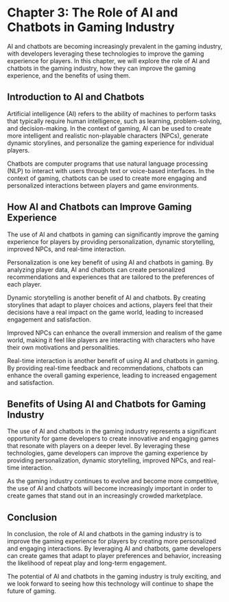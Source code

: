 Chapter 3: The Role of AI and Chatbots in Gaming Industry
=========================================================

AI and chatbots are becoming increasingly prevalent in the gaming industry, with developers leveraging these technologies to improve the gaming experience for players. In this chapter, we will explore the role of AI and chatbots in the gaming industry, how they can improve the gaming experience, and the benefits of using them.

Introduction to AI and Chatbots
-------------------------------

Artificial intelligence (AI) refers to the ability of machines to perform tasks that typically require human intelligence, such as learning, problem-solving, and decision-making. In the context of gaming, AI can be used to create more intelligent and realistic non-playable characters (NPCs), generate dynamic storylines, and personalize the gaming experience for individual players.

Chatbots are computer programs that use natural language processing (NLP) to interact with users through text or voice-based interfaces. In the context of gaming, chatbots can be used to create more engaging and personalized interactions between players and game environments.

How AI and Chatbots can Improve Gaming Experience
-------------------------------------------------

The use of AI and chatbots in gaming can significantly improve the gaming experience for players by providing personalization, dynamic storytelling, improved NPCs, and real-time interaction.

Personalization is one key benefit of using AI and chatbots in gaming. By analyzing player data, AI and chatbots can create personalized recommendations and experiences that are tailored to the preferences of each player.

Dynamic storytelling is another benefit of AI and chatbots. By creating storylines that adapt to player choices and actions, players feel that their decisions have a real impact on the game world, leading to increased engagement and satisfaction.

Improved NPCs can enhance the overall immersion and realism of the game world, making it feel like players are interacting with characters who have their own motivations and personalities.

Real-time interaction is another benefit of using AI and chatbots in gaming. By providing real-time feedback and recommendations, chatbots can enhance the overall gaming experience, leading to increased engagement and satisfaction.

Benefits of Using AI and Chatbots for Gaming Industry
-----------------------------------------------------

The use of AI and chatbots in the gaming industry represents a significant opportunity for game developers to create innovative and engaging games that resonate with players on a deeper level. By leveraging these technologies, game developers can improve the gaming experience by providing personalization, dynamic storytelling, improved NPCs, and real-time interaction.

As the gaming industry continues to evolve and become more competitive, the use of AI and chatbots will become increasingly important in order to create games that stand out in an increasingly crowded marketplace.

Conclusion
----------

In conclusion, the role of AI and chatbots in the gaming industry is to improve the gaming experience for players by creating more personalized and engaging interactions. By leveraging AI and chatbots, game developers can create games that adapt to player preferences and behavior, increasing the likelihood of repeat play and long-term engagement.

The potential of AI and chatbots in the gaming industry is truly exciting, and we look forward to seeing how this technology will continue to shape the future of gaming.
